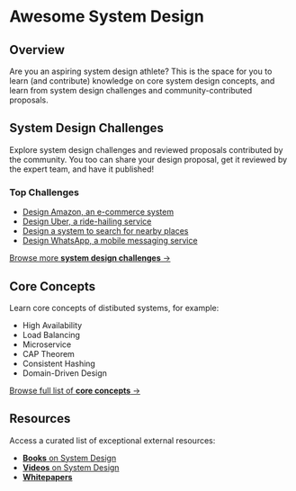 # Awesome System Design

## Overview
Are you an aspiring system design athlete?
This is the space for you to learn (and contribute) knowledge on core system design concepts, and learn from system design challenges and community-contributed proposals.

## System Design Challenges
Explore system design challenges and reviewed proposals contributed by the community. You too can share your design proposal, get it reviewed by the expert team, and have it published! 

### Top Challenges
- [Design Amazon, an e-commerce system](challenges/amazon)
- [Design Uber, a ride-hailing service](challenges/uber)
- [Design a system to search for nearby places](/challenges/nearby-places)
- [Design WhatsApp, a mobile messaging service](challenges/whatsapp)

[Browse more **system design challenges** →](challenges)

## Core Concepts
Learn core concepts of distibuted systems, for example:
- High Availability
- Load Balancing
- Microservice
- CAP Theorem
- Consistent Hashing
- Domain-Driven Design

[Browse full list of **core concepts** →](concepts)

## Resources
Access a curated list of exceptional external resources:
- [**Books** on System Design](resources/books.md)
- [**Videos** on System Design](resources/videos.md)
- [**Whitepapers**](resources/whitepapers.md)